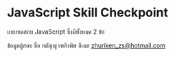 # JavaScript Skill Checkpoint

แบบทดสอบ JavaScript ซึ่งมีทั้งหมด 2 ข้อ

ข้อมูลผู้สอบ
ชื่อ กตัญญู เพลิงพิษ
อีเมล zhuriken_zs@hotmail.com